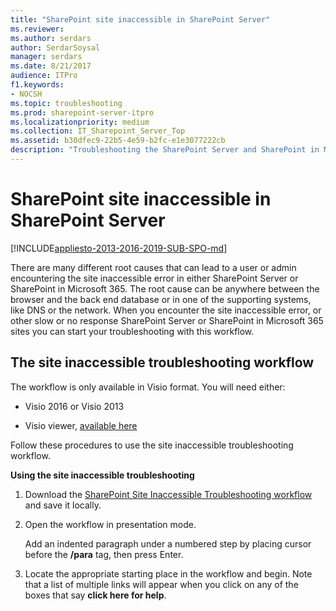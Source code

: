 ```yaml
---
title: "SharePoint site inaccessible in SharePoint Server"
ms.reviewer: 
ms.author: serdars
author: SerdarSoysal
manager: serdars
ms.date: 8/21/2017
audience: ITPro
f1.keywords:
- NOCSH
ms.topic: troubleshooting
ms.prod: sharepoint-server-itpro
ms.localizationpriority: medium
ms.collection: IT_Sharepoint_Server_Top
ms.assetid: b30dfec9-22b5-4e59-b2fc-e1e3077222cb
description: "Troubleshooting the SharePoint Server and SharePoint in Microsoft 365 site inaccessible error can be hard. Here is a workflow that both users and administrators can use to identify and fix some of the most common causes of the site inaccessible error."
---
```


# SharePoint site inaccessible in SharePoint Server

[!INCLUDE[appliesto-2013-2016-2019-SUB-SPO-md](../includes/appliesto-2013-2016-2019-SUB-SPO-md.md)]
  
There are many different root causes that can lead to a user or admin encountering the site inaccessible error in either SharePoint Server or SharePoint in Microsoft 365. The root cause can be anywhere between the browser and the back end database or in one of the supporting systems, like DNS or the network. When you encounter the site inaccessible error, or other slow or no response SharePoint Server or SharePoint in Microsoft 365 sites you can start your troubleshooting with this workflow.
  
## The site inaccessible troubleshooting workflow

The workflow is only available in Visio format. You will need either: 
  
- Visio 2016 or Visio 2013
    
- Visio viewer, [available here](https://go.microsoft.com/fwlink/?LinkId=724303)
    
Follow these procedures to use the site inaccessible troubleshooting workflow. 
  
 **Using the site inaccessible troubleshooting**
  
1. Download the [SharePoint Site Inaccessible Troubleshooting workflow](https://go.microsoft.com/fwlink/?LinkID=724294) and save it locally. 
    
2. Open the workflow in presentation mode.
    
    Add an indented paragraph under a numbered step by placing cursor before the **/para** tag, then press Enter. 
    
3. Locate the appropriate starting place in the workflow and begin. Note that a list of multiple links will appear when you click on any of the boxes that say **click here for help**.

